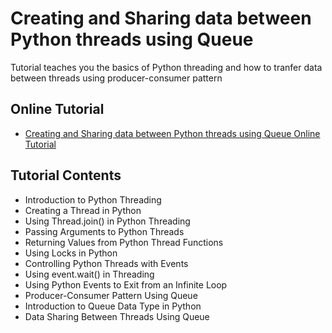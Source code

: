 # Creating and Sharing data between Python threads using Queue

  Tutorial teaches you the basics of Python threading and how to tranfer data between threads using producer-consumer pattern

## Online Tutorial 

 - [Creating and Sharing data between Python threads using Queue Online Tutorial ](https://www.xanthium.in/creating-threads-sharing-synchronizing-data-using-queue-lock-semaphore-python)

## Tutorial Contents

 - Introduction to Python Threading
 - Creating a Thread in Python
 - Using Thread.join() in Python Threading
 - Passing Arguments to Python Threads
 - Returning Values from Python Thread Functions
 - Using Locks in Python
 - Controlling Python Threads with Events
 - Using event.wait() in Threading
 - Using Python Events to Exit from an Infinite Loop
 - Producer-Consumer Pattern Using Queue
 - Introduction to Queue Data Type in Python
 - Data Sharing Between Threads Using Queue

